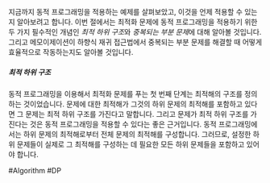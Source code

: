 지금까지 동적 프로그래밍을 적용하는 예제를 살펴보았고, 이것을 언제 적용할 수 있는지 알아보려고 합니다. 이번 절에서는 최적화 문제에 동적 프로그래밍을 적용하기 위한 두 가지 필수적인 개념인 *최적 하위 구조*와 *중복되는 부분 문제*에 대해 알아볼 것입니다. 그리고 메모이제이션이 하향식 재귀 접근법에서 중복되는 부분 문제를 해결할 때 어떻게 효율적으로 작동하는지도 알아볼 것입니다.
##### 최적 하위 구조
동적 프로그래밍을 이용해서 최적화 문제를 푸는 첫 번째 단계는 최적해의 구조를 정의하는 것이었습니다. 문제에 대한 최적해가 그것의 하위 문제의 최적해를 포함하고 있다면 그 문제는 최적 하위 구조를 가진다고 말합니다. 그리고 문제가 최적 하위 구조를 가진다는 것은 동적 프로그래밍을 적용할 수 있다는 좋은 근거입니다. 동적 프로그래밍에서는 하위 문제의 최적해로부터 전체 문제의 최적해를 구성합니다. 그러므로, 설정한 하위 문제들이 실제로 그 최적해를 구성하는 데 필요한 모든 하위 문제들을 포함하고 있어야 합니다.



#Algorithm #DP 
